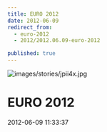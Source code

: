 ```yaml
---
title: EURO 2012
date: 2012-06-09
redirect_from: 
  - euro-2012
  - 2012/2012.06.09-euro-2012

published: true
---
```



![images/stories/jpii4x.jpg](images/stories/jpii4x.jpg)

# EURO 2012

<time>2012-06-09 11:33:37</time>






<!--CONTENT FROM OLD SERVER (jos before 2013): 



-->

<!--{{json:{"created_date":"2012-06-09 11:33:37","publish_down":"0000-00-00 00:00:00","id":"1116"}}}-->